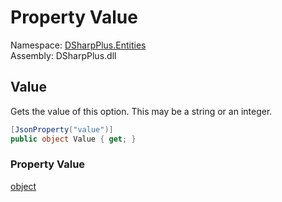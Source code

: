 # Property Value

Namespace: [DSharpPlus.Entities](DSharpPlus.Entities.md)  
Assembly: DSharpPlus.dll

## <a id="DSharpPlus_Entities_DiscordAutoCompleteChoice_Value"></a>Value

Gets the value of this option. This may be a string or an integer.

```csharp
[JsonProperty("value")]
public object Value { get; }
```

### Property Value

[object](https://learn.microsoft.com/dotnet/api/system.object)

